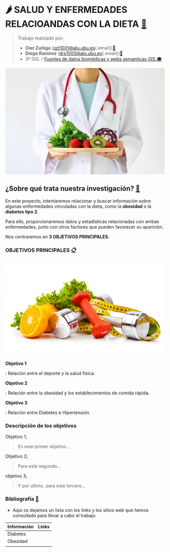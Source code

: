 # 🌶️ SALUD Y ENFERMEDADES RELACIOANDAS CON LA DIETA [🍌](https://emojipedia.org/shortcodes)

> Trabajo realizado por;
>
> -   **Oier Zuñiga** ([ozt1001\@alu.ubu.es](mailto:ozt1001@alu.ubu.es){.email})[📩](https://emojipedia.org/shortcodes)
> -   **Diego Ramirez** ([drs1003\@alu.ubu.es](mailto:drs1003@alu.ubu.es){.email})[📩](https://emojipedia.org/shortcodes)
> -   3º GIS. / [Fuentes de datos biomédicas y webs semanticas GIS.](https://ubuvirtual.ubu.es/course/view.php?id=14468)[🎓](https://emojipedia.org/shortcodes)

![1](Fotos/Portada.jpg)

## ¿Sobre qué trata nuestra investigación? [🔎](https://emojipedia.org/shortcodes)

En este proyecto, intentaremos relacionar y buscar información sobre algunas enfermedades vinculadas con la dieta, como la **obesidad** o la **diabetes tipo 2**.

Para ello, proporcionaremos datos y estadísticas relacionadas con ambas enfermedades, junto con otros factores que pueden favorecer su aparición.

Nos centraremos en **3 OBJETIVOS PRINCIPALES.**

### OBJETIVOS PRINCIPALES [📋](https://emojipedia.org/shortcodes)

![2](Fotos/DietaDeporte.jpg)

**Objetivo 1**

:   Relación entre el deporte y la salud física.

**Objetivo 2**

:   Relación entre la obesidad y los establecimientos de comida rápida.

**Objetivo 3**

:   Relación entre Diabetes e Hipertensión.

### Descripción de los objetivos

Objetivo 1;

> En este primer objetivo...

Objetivo 2;

> Para este segundo...

objetivo 3;

> Y por ultimo, para este tercero...

### Bibliografía [📰](https://emojipedia.org/shortcodes)

-   Aquí os dejamos un lista con los links y los sitios web que hemos consultado para llevar a cabo el trabajo.

| **Información** | **Links** |
|:----------------|:----------|
| Diabetes        |           |
| Obesidad        |           |
|                 |           |
